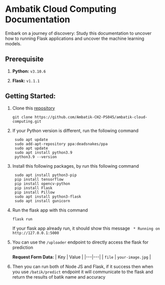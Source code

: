 # Ambatik Cloud Computing Documentation
Embark on a journey of discovery: Study this documentation to uncover how to running Flask applications and uncover the machine learning models.

## Prerequisite

1. **Python:** `v3.10.6`

2. **Flask:** `v1.1.1`

## Getting Started:

1. Clone this [repository](https://github.com/Ambatik-CH2-PS045/ambatik-machine-learning.git)
   ```
   git clone https://github.com/Ambatik-CH2-PS045/ambatik-cloud-computing.git
   ```
   
2. If your Python version is different, run the following command
   ```
    sudo apt update
    sudo add-apt-repository ppa:deadsnakes/ppa
    sudo apt update
    sudo apt install python3.9
    python3.9 --version
   ```
   
3. Install this following packages, by run this following command
   ```
    sudo apt install python3-pip
    pip install tensorflow
    pip install opencv-python
    pip install Flask
    pip install Pillow
    sudo apt install python3-flask
    sudo apt install gunicorn
   ```
4. Run the flask app with this command
   ```
   flask run
   ```
   If your flask app already run, it should show this message ` * Running on http://127.0.0.1:5000`
5. You can use the `/uploader` endpoint to directly access the flask for prediction

   **Request Form Data:**
 | Key | Value |
|---|---|
| `file` | `your-image.jpg` |

6. Then you can run both of Node JS and Flask, if it success then when you use `/batik/predict` endpoint it will communicate to the flask and return the results of batik name and accuracy
